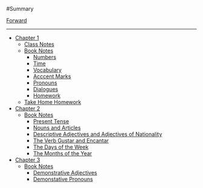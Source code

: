 #Summary

[Forward](./forward.md)

----

- [Chapter 1](./chapter_1.md)
  - [Class Notes](./book/class_notes.md)
  - [Book Notes](./book/book_notes.md)
    - [Numbers](./book/chapter_1/numbers.md)
    - [Time](./book/chapter_1/time.md)
    - [Vocabulary](./book/chapter_1/vocabulary.md)
    - [Acccent Marks](./book/chapter_1/accent_marks.md)
    - [Pronouns](./book/chapter_1/pronouns.md)
    - [Dialogues]()
    - [Homework](./book/book_homework/chapter1.md)
  - [Take Home Homework](./book/chapter_1/take_home_homework.md)
- [Chapter 2]()
  - [Book Notes]()
    - [Present Tense](./book/chapter_2/present_tense.md)
    - [Nouns and Articles](./book/chapter_2/nouns_and_articles.md)
    - [Descriptive Adjectives and Adjectives of Nationality](./book/chapter_2/decriptive_adjectives_and_adjectives_of_nationality.md)
    - [The Verb Gustar and Encantar](./book/chapter_2/the_verb_gustar_and_encantar.md)
    - [The Days of the Week](./book/chapter_2/the_days_of_the_week.md)
    - [The Months of the Year](./book/chapter_2/the_months_of_the_year.md)
- [Chapter 3]()
  - [Book Notes]()
    - [Demonstrative Adjectives](./book/chapter_3/demonstrative_adjectives.md)
    - [Demonstative Pronouns](./book/chapter_3/demonstrative_pronouns.md)
